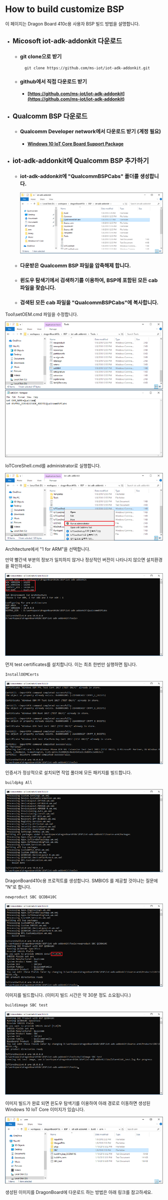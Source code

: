 # How to build customize BSP

이 페이지는 Dragon Board 410c용 사용자 BSP 빌드 방법을 설명합니다.

* ## Micosoft iot-adk-addonkit 다운로드

  * ### git clone으로 받기

    ```
      git clone https://github.com/ms-iot/iot-adk-addonkit.git
    ```
  * ### github에서 직접 다운로드 받기

    * #### [https://github.com/ms-iot/iot-adk-addonkit](https://github.com/ms-iot/iot-adk-addonkit)
* ## Qualcomm BSP 다운로드

  * ### Qualcomm Developer network에서 다운로드 받기 \(계정 필요\)

    * #### [Windows 10 IoT Core Board Support Package](https://developer.qualcomm.com/download/db410c/windows-10-iot-core-bsp.zip)
* ## iot-adk-addonkit에 Qualcomm BSP 추가하기

  * ### iot-adk-addonkit에 "QualcommBSPCabs" 폴더를 생성합니다.

    ![](/assets/dragonBoard_bsp_build_step_1.png)

  * ### 다운받은 Qualcomm BSP 파일을 압축해제 합니다.
  * ### 윈도우 탐색기에서 검색하기를 이용하여, BSP에 포함된 모든 cab 파일을 찾습니다.
  * ### 검색된 모든 cab 파일을 "QualcommBSPCabs"에 복사합니다.

Tool\setOEM.cmd 파일을 수정합니다.

![](/assets/dragonBoard_bsp_build_step_2.png)![](/assets/dragonBoard_bsp_build_step_3.png)

IoTCoreShell.cmd를 administrator로 실행합니다.

![](/assets/dragonBoard_bsp_build_step_4.png)

Architecture에서 "1 for ARM"을 선택합니다.

만약 빨간색 부분의 정보가 일치하지 않거나 정상적인 버전이 나타나지 않으면 설치환경을 확인하세요.

![](/assets/dragonBoard_bsp_build_step_5.png)

먼저 test certificates를 설치합니다. 이는 최초 한번만 실행하면 됩니다.

```
InstallOEMCerts
```

![](/assets/dragonBoard_bsp_build_step_6.png)

인증서가 정상적으로 설치되면 작업 풀더에 모든 패키지를 빌드합니다.

```
buildpkg All
```

![](/assets/dragonBoard_bsp_build_step_7.png)

DragonBoard410c용 프로적트를 생성합니다.  SMBIOS 를 제공할 것이냐는 질문에 "N"로 합니다.

```
newproduct SBC QCDB410C
```

![](/assets/dragonBoard_bsp_build_step_8.png)

이미지를 빌드합니다. \(이미지 빌드 시간은 약 30분 정도 소요됩니다.\)

```
buildimage SBC test
```

![](/assets/dragonBoard_bsp_build_step_9.png)

이미지 빌드가 완료 되면 윈도우 탐색기를 이용하여 아래 경로로 이동하면 생성된 Windows 10 IoT Core 이미지가 있습니다.

![](/assets/dragonBoard_bsp_build_step_10.png)

생성된 이미지를 DragonBoard에 다운로드 하는 방법은 아래 링크를 참고하세요.

